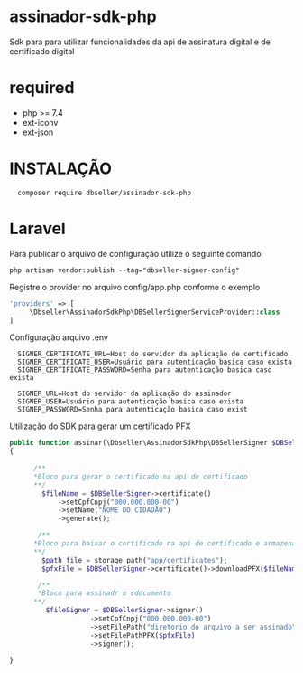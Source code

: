 # assinador-sdk-php
Sdk para para  utilizar funcionalidades da api de assinatura digital e de certificado digital 

# required
- php >= 7.4
- ext-iconv
- ext-json

# INSTALAÇÃO
```terminal
  composer require dbseller/assinador-sdk-php
```
# Laravel
Para publicar o arquivo de configuração utilize o seguinte comando
```terminal
php artisan vendor:publish --tag="dbseller-signer-config"
```
Registre o provider no arquivo config/app.php conforme o exemplo
```PHP
'providers' => [
     \Dbseller\AssinadorSdkPhp\DBSellerSignerServiceProvider::class
]

```

Configuração arquivo .env

```file
  SIGNER_CERTIFICATE_URL=Host do servidor da aplicação de certificado
  SIGNER_CERTIFICATE_USER=Usuário para autenticação basica caso exista
  SIGNER_CERTIFICATE_PASSWORD=Senha para autenticação basica caso exista

  SIGNER_URL=Host do servidor da aplicação do assinador
  SIGNER_USER=Usuário para autenticação basica caso exista
  SIGNER_PASSWORD=Senha para autenticação basica caso exist
```

Utilização do SDK para gerar um certificado PFX


```PHP
public function assinar(\Dbseller\AssinadorSdkPhp\DBSellerSigner $DBSellerSigner)
{
       
      /**
      *Bloco para gerar o certificado na api de certificado
      **/
        $fileName = $DBSellerSigner->certificate()
            ->setCpfCnpj("000.000.000-00")
            ->setName("NOME DO CIDADÃO")
            ->generate();

       /**
      *Bloco para baixar o certificado na api de certificado e armazenar no local desejado na maquina
      **/
        $path_file = storage_path("app/certificates");
        $pfxFile = $DBSellerSigner->certificate()->downloadPFX($fileName, $path_file);

       /**
       *Bloco para assinadr o cdocumento
      **/
         $fileSigner = $DBSellerSigner->signer()
                    ->setCpfCnpj("000.000.000-00")
                    ->setFilePath("diretorio do arquivo a ser assinado")
                    ->setFilePathPFX($pfxFile)
                    ->signer();

}
```

